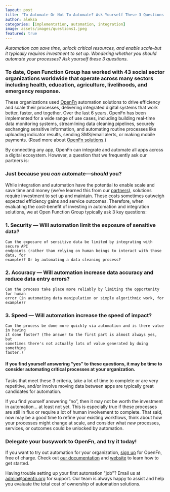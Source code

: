 ```yaml
---
layout: post
title: 'To Automate Or Not To Automate? Ask Yourself These 3 Questions.'
author: aleksa
categories: [implementation, automation, integration]
image: assets/images/questions1.jpeg
featured: true
---
```


_Automation can save time, unlock critical resources, and enable scale–but it
typically requires investment to set up. Wondering whether you should automate
your processes? Ask yourself these 3 questions._

### To date, Open Function Group has worked with 43 social sector organizations worldwide that operate across many sectors including health, education, agriculture, livelihoods, and emergency response.

These organizations used [OpenFn](https://openfn.org) automation solutions to
drive efficiency and scale their processes, delivering integrated digital
systems that work better, faster, and together. Over the last 6 years, OpenFn
has been implemented for a wide range of use cases, including building real-time
data monitoring systems, streamlining data cleaning pipelines, securely
exchanging sensitive information, and automating routine processes like
uploading indicator results, sending SMS/email alerts, or making mobile
payments. (Read more about [OpenFn solutions](https://openfn.org/solutions).)

By connecting any app, OpenFn can integrate and automate all apps across a
digital ecosystem. However, a question that we frequently ask our partners is:

### Just because you _can_ automate—_should_ you?

While integration and automation have the potential to enable scale and save
time and money (we’ve learned this from our
[partners](https:openfn.org/clients)), solutions require investment to set up
and maintain. These costs sometimes outweigh expected efficiency gains and
service outcomes. Therefore, when evaluating the cost-benefit of investing in
automation and integration solutions, we at Open Function Group typically ask 3
key questions:

### 1. Security — Will automation limit the exposure of sensitive data?

    Can the exposure of sensitive data be limited by integrating with secure API
    endpoints (rather than relying on human beings to interact with those data, for
    example)? Or by automating a data cleaning process?

### 2. Accuracy — Will automation increase data accuracy and reduce data entry errors?

    Can the process take place more reliably by limiting the opportunity for human
    error (in automating data manipulation or simple algorithmic work, for
    example)?

### 3. Speed — Will automation increase the speed of impact?

    Can the process be done more quickly via automation and is there value in having
    it done faster? (The answer to the first part is almost always yes, but
    sometimes there's not actually lots of value generated by doing something
    faster.)

#### If you find yourself answering “yes” to these questions, it may be time to consider automating critical processes at your organization.

Tasks that meet these 3 criteria, take a lot of time to complete or are very
repetitive, and/or involve moving data between apps are typically great
candidates for automation.


If you find yourself answering “no”, then it may not be worth the investment in
automation... at least not yet. This is especially true if these processes are
still in flux or require a lot of human involvement to complete. That said, now
may be a good time to refine your existing workflows, think about how your
processes might change at scale, and consider what _new_ processes, services, or
outcomes could be unlocked by automation.

### Delegate your busywork to OpenFn, and try it today!

If you want to try out automation for your organization,
[sign up](https://openfn.org/signup) for OpenFn, free of charge. Check out
[our documentation](https://docs.openfn.org/) and [website](http://openfn.org)
to learn how to get started.

Having trouble setting up your first automation "job"? Email us at
[admin@openfn.org](mailto:admin@openfn.org_) for support. Our team is always happy to assist and help you evaluate the total cost of
ownership of automation solutions.

